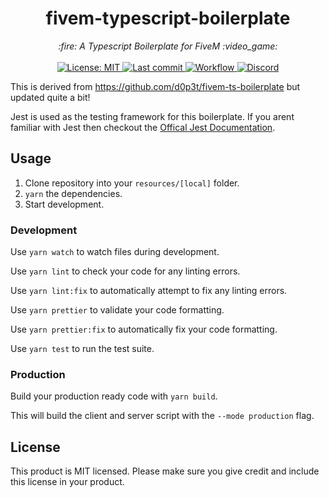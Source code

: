 <h1 align="center">fivem-typescript-boilerplate</h1>

<p align="center">
  <i>:fire: A Typescript Boilerplate for FiveM :video_game:</i>
  <br>
  <br>
  <a href="https://github.com/lockhinator/fivem-typescript-boilerplate/blob/master/LICENSE">
    <img src="https://img.shields.io/badge/License-MIT-blue.svg?style=flat" alt="License: MIT">
  </a>
  <a href="https://github.com/lockhinator/fivem-typescript-boilerplate/commits/master">
    <img src="https://img.shields.io/github/last-commit/lockhinator/fivem-typescript-boilerplate.svg?style=flat" alt="Last commit">
  </a>
  <a href="">
    <img src="https://img.shields.io/github/workflow/status/lockhinator/fivem-typescript-boilerplate/Node.js%20CI" alt="Workflow">
  </a>
  <a href="https://discord.gg/FHdAJcN82e">
    <img src="https://img.shields.io/discord/721463005895852102" alt="Discord">
  </a>
</p>

This is derived from https://github.com/d0p3t/fivem-ts-boilerplate but updated quite a bit!

Jest is used as the testing framework for this boilerplate. If you arent familiar with Jest then checkout the [Offical Jest Documentation](https://jestjs.io/docs/getting-started).

## Usage
1. Clone repository into your `resources/[local]` folder.
2. `yarn` the dependencies.
3. Start development.

### Development
Use `yarn watch` to watch files during development.

Use `yarn lint` to check your code for any linting errors.

Use `yarn lint:fix` to automatically attempt to fix any linting errors.

Use `yarn prettier` to validate your code formatting.

Use `yarn prettier:fix` to automatically fix your code formatting.

Use `yarn test` to run the test suite.

### Production
Build your production ready code with `yarn build`.

This will build the client and server script with the `--mode production` flag.

## License
This product is MIT licensed. Please make sure you give credit and include this license in your product.